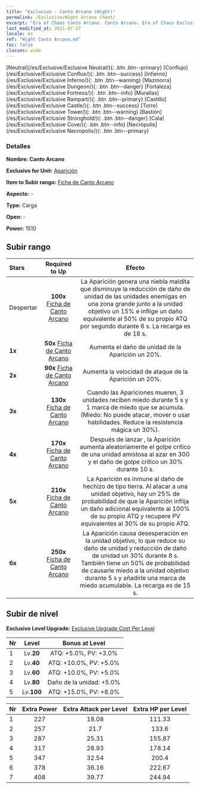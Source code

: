 ```yaml
---
title: "Exclusivo - Canto Arcano (Wight)"
permalink: /Exclusive/Wight Arcane Chant/
excerpt: "Era of Chaos Canto Arcano. Canto Arcano. Era of Chaos Exclusivo Canto Arcano. Aparición Exclusivo."
last_modified_at: 2021-07-27
locale: es
ref: "Wight Canto Arcano.md"
toc: false
classes: wide
---
```

 [Neutral](/es/Exclusive/Exclusive Neutral/){: .btn .btn--primary} [Conflujo](/es/Exclusive/Exclusive Conflux/){: .btn .btn--success} [Infierno](/es/Exclusive/Exclusive Inferno/){: .btn .btn--warning} [Mazmorra](/es/Exclusive/Exclusive Dungeon/){: .btn .btn--danger} [Fortaleza](/es/Exclusive/Exclusive Fortress/){: .btn .btn--info} [Murallas](/es/Exclusive/Exclusive Rampart/){: .btn .btn--primary} [Castillo](/es/Exclusive/Exclusive Castle/){: .btn .btn--success} [Torre](/es/Exclusive/Exclusive Tower/){: .btn .btn--warning} [Bastión](/es/Exclusive/Exclusive Stronghold/){: .btn .btn--danger} [Cala](/es/Exclusive/Exclusive Cove/){: .btn .btn--info} [Necrópolis](/es/Exclusive/Exclusive Necropolis/){: .btn .btn--primary} 

### Detalles
 **Nombre: Canto Arcano** 

 **Exclusivo for Unit:** [Aparición](/es/units/Wight/) 

 **Item to Subir rango:** [Ficha de Canto Arcano](/ItemsES/con_915/)

 **Aspecto:** -

 **Type:** Carga

 **Open:** -

 **Power:** 1510

## Subir rango

  |     Stars    |  Required to Up | Efecto |
  |:-------------|:---------------:|:---------------:|
  |  Despertar  | **100x** [Ficha de Canto Arcano](/ItemsES/con_915/) | <Niebla Maldita> La Aparición genera una niebla maldita que disminuye la reducción de daño de unidad de las unidades enemigas en una zona grande junto a la unidad objetivo un 15% e inflige un daño equivalente al 50% de su propio ATQ por segundo durante 6 s. La recarga es de 18 s. |
  | **1x** <i class="fas fa-star"/> | **50x** [Ficha de Canto Arcano](/ItemsES/con_915/) | Aumenta el daño de unidad de la Aparición un 20%. |
  | **2x** <i class="fas fa-star"/> | **90x** [Ficha de Canto Arcano](/ItemsES/con_915/) | Aumenta la velocidad de ataque de la Aparición un 20%. |
  | **3x** <i class="fas fa-star"/> | **130x** [Ficha de Canto Arcano](/ItemsES/con_915/) | Cuando las Apariciones mueren, 3 unidades reciben miedo durante 5 s y 1 marca de miedo que se acumula. (Miedo: No puede atacar, mover o usar habilidades. Reduce la resistencia mágica un 30%). |
  | **4x** <i class="fas fa-star"/> | **170x** [Ficha de Canto Arcano](/ItemsES/con_915/) | Después de lanzar <Niebla Maldita>, la Aparición aumenta aleatoriamente el golpe crítico de una unidad amistosa al azar en 300 y el daño de golpe crítico un 30% durante 10 s. |
  | **5x** <i class="fas fa-star"/> | **210x** [Ficha de Canto Arcano](/ItemsES/con_915/) | La Aparición es inmune al daño de hechizo de tipo tierra. Al atacar a una unidad objetivo, hay un 25% de probabilidad de que la Aparición inflija un daño adicional equivalente al 100% de su propio ATQ y recupere PV equivalentes al 30% de su propio ATQ. |
  | **6x** <i class="fas fa-star"/> | **250x** [Ficha de Canto Arcano](/ItemsES/con_915/) | <Descarga Fantasmal> La Aparición causa desesperación en la unidad objetivo, lo que reduce su daño de unidad y reducción de daño de unidad un 30% durante 8 s. También tiene un 50% de probabilidad de causarle miedo a la unidad objetivo durante 5 s y añadirle una marca de miedo acumulable. La recarga es de 15 s. |


## Subir de nivel
 **Exclusivo Level Upgrade:** [Exclusive Upgrade Cost Per Level](/Exclusive/ExclusiveUpgradeCostPerLevel/)

  |  Nr  |   Level  | Bonus at Level |
  |:-----|:--------:|:--------------:|
  | 1 | Lv.**20** | ATQ: +5.0%, PV: +3.0% |
  | 2 | Lv.**40** | ATQ: +10.0%, PV: +5.0% |
  | 3 | Lv.**60** | ATQ: +10.0%, PV: +5.0% |
  | 4 | Lv.**80** | Daño de la unidad: +5.0% |
  | 5 | Lv.**100** | ATQ: +15.0%, PV: +8.0% |


  |  Nr  |  Extra Power | Extra Attack per Level | Extra HP per Level |
  |:-----|:--------:|:--------:|:--------:|
  | 1 | 227 | 18.08 | 111.33 |
  | 2 | 257 | 21.7 | 133.6 |
  | 3 | 287 | 25.31 | 155.87 |
  | 4 | 317 | 28.93 | 178.14 |
  | 5 | 347 | 32.54 | 200.4 |
  | 6 | 378 | 36.16 | 222.67 |
  | 7 | 408 | 39.77 | 244.94 |


